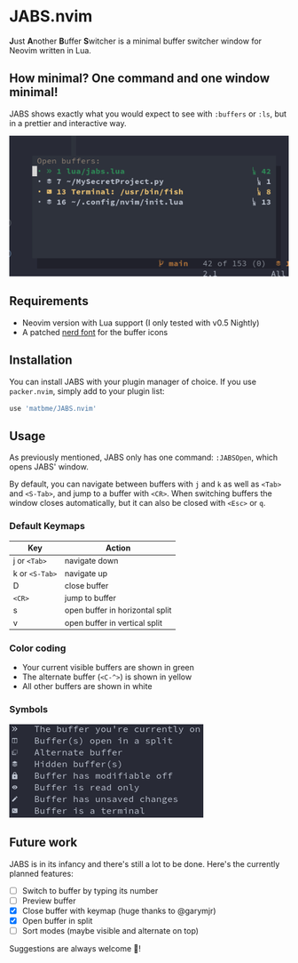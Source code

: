 # JABS.nvim
**J**ust **A**nother **B**uffer **S**witcher is a minimal buffer switcher window for Neovim written in Lua. 

## How minimal? One command and one window minimal!

JABS shows exactly what you would expect to see with `:buffers` or `:ls`, but in a prettier and interactive way.

<img src="screenshots/buf_window.png"/>

## Requirements

- Neovim version with Lua support (I only tested with v0.5 Nightly)
- A patched [nerd font](https://www.nerdfonts.com/) for the buffer icons

## Installation

You can install JABS with your plugin manager of choice. If you use `packer.nvim`, simply add to your plugin list:

``` lua
use 'matbme/JABS.nvim'
```

## Usage

As previously mentioned, JABS only has one command: `:JABSOpen`, which opens JABS' window.

By default, you can navigate between buffers with `j` and `k` as well as `<Tab>` and `<S-Tab>`, and jump to a buffer with `<CR>`. When switching buffers the window closes automatically, but it can also be closed with `<Esc>` or `q`.

### Default Keymaps

| Key               | Action                          |
|-------------------|---------------------------------|
| j or `<Tab>`      | navigate down                   |
| k or `<S-Tab>`    | navigate up                     |
| D                 | close buffer                    |
| `<CR>`            | jump to buffer                  |
| s                 | open buffer in horizontal split |
| v                 | open buffer in vertical split   |

### Color coding

- Your current visible buffers are shown in green
- The alternate buffer (`<C-^>`) is shown in yellow
- All other buffers are shown in white

### Symbols

<img src="screenshots/icons.png"/>

## Future work

JABS is in its infancy and there's still a lot to be done. Here's the currently planned features:

- [ ] Switch to buffer by typing its number
- [ ] Preview buffer
- [x] Close buffer with keymap (huge thanks to @garymjr)
- [x] Open buffer in split
- [ ] Sort modes (maybe visible and alternate on top)

Suggestions are always welcome 🙂!
